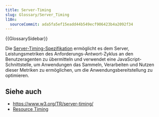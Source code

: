 ```yaml
---
title: Server-Timing
slug: Glossary/Server_Timing
l10n:
  sourceCommit: ada5fa5ef15eadd44b549ecf906423b4a2092f34
---
```


{{GlossarySidebar}}

Die [Server-Timing-Spezifikation](https://www.w3.org/TR/server-timing/) ermöglicht es dem Server, Leistungsmetriken des Anforderungs-Antwort-Zyklus an den Benutzeragenten zu übermitteln und verwendet eine JavaScript-Schnittstelle, um Anwendungen das Sammeln, Verarbeiten und Nutzen dieser Metriken zu ermöglichen, um die Anwendungsbereitstellung zu optimieren.

## Siehe auch

- <https://www.w3.org/TR/server-timing/>
- [Resource Timing](https://www.w3.org/TR/resource-timing/)
